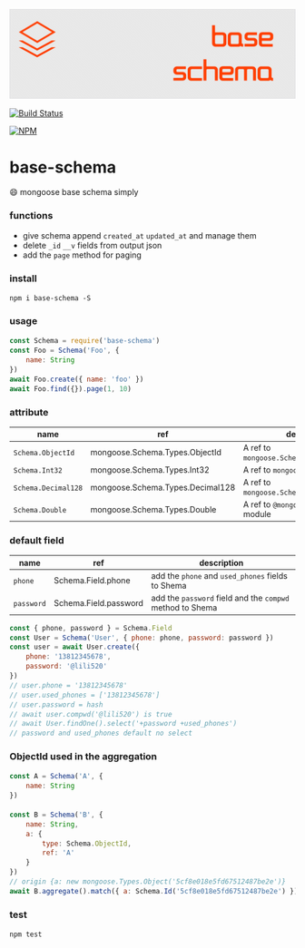 ![base-schema](art/logo.png)

[![Build Status](https://img.shields.io/travis/ithot-all/base-schema/master.svg?style=flat-square)](https://travis-ci.org/ithot-all/base-schema)

[![NPM](https://nodei.co/npm/base-schema.png?compact=true)](https://npmjs.org/package/base-schema)

# base-schema
:smile: mongoose base schema simply

### functions
- give schema append `created_at` `updated_at` and manage them 
- delete `_id` `__v` fields from output json
- add the `page` method for paging
  
### install 
```
npm i base-schema -S
```

### usage 
```javascript
const Schema = require('base-schema')
const Foo = Schema('Foo', {
    name: String
})
await Foo.create({ name: 'foo' })
await Foo.find({}).page(1, 10)
```

### attribute

| name                | ref                              | description                                 |
| ------------------- | -------------------------------- | ------------------------------------------- |
| `Schema.ObjectId`   | mongoose.Schema.Types.ObjectId   | A ref to `mongoose.Schema.Types.ObjectId`   |
| `Schema.Int32`      | mongoose.Schema.Types.Int32      | A ref to `mongoose-int32` module            |
| `Schema.Decimal128` | mongoose.Schema.Types.Decimal128 | A ref to `mongoose.Schema.Types.Decimal128` |
| `Schema.Double`     | mongoose.Schema.Types.Double     | A ref to `@mongoosejs/double` module        |

### default field
| name       | ref                   | description                                               |
| ---------- | --------------------- | --------------------------------------------------------- |
| `phone`    | Schema.Field.phone    | add the `phone` and `used_phones` fields to Shema         |
| `password` | Schema.Field.password | add the `password` field and the `compwd` method to Shema |

```js
const { phone, password } = Schema.Field
const User = Schema('User', { phone: phone, password: password })
const user = await User.create({
    phone: '13812345678',
    password: '@lili520'
})
// user.phone = '13812345678'
// user.used_phones = ['13812345678']
// user.password = hash
// await user.compwd('@lili520') is true
// await User.findOne().select('+password +used_phones') 
// password and used_phones default no select
```

### ObjectId used in the aggregation 
```js
const A = Schema('A', {
    name: String
})

const B = Schema('B', {
    name: String,
    a: {
        type: Schema.ObjectId,
        ref: 'A'
    }
})
// origin {a: new mongoose.Types.Object('5cf8e018e5fd67512487be2e')}
await B.aggregate().match({ a: Schema.Id('5cf8e018e5fd67512487be2e') })
```

### test
```
npm test
```